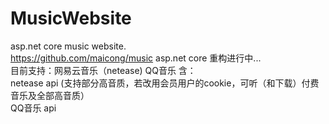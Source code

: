 # MusicWebsite
asp.net core music website.  
https://github.com/maicong/music asp.net core 重构进行中...  
目前支持：网易云音乐（netease)  QQ音乐
含：  
netease api (支持部分高音质，若改用会员用户的cookie，可听（和下载）付费音乐及全部高音质）  
QQ音乐 api

